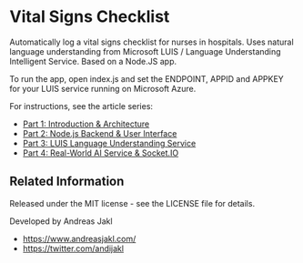 # Vital Signs Checklist
Automatically log a vital signs checklist for nurses in hospitals. Uses natural language understanding from Microsoft LUIS / Language Understanding Intelligent Service. Based on a Node.JS app.

To run the app, open index.js and set the ENDPOINT, APPID and APPKEY for your LUIS service running on Microsoft Azure.

For instructions, see the article series:
- [Part 1: Introduction & Architecture](https://www.andreasjakl.com/using-natural-language-understanding-part-1-introduction-architecture/)
- [Part 2: Node.js Backend & User Interface](https://www.andreasjakl.com/using-natural-language-understanding-part-2-node-js-backend-user-interface/)
- [Part 3: LUIS Language Understanding Service](https://www.andreasjakl.com/using-natural-language-understanding-part-3-luis-language-understanding-service/)
- [Part 4: Real-World AI Service & Socket.IO](https://www.andreasjakl.com/using-natural-language-understanding-part-4-real-world-ai-service-socket-io/)


## Related Information

Released under the MIT license - see the LICENSE file for details.

Developed by Andreas Jakl
* https://www.andreasjakl.com/
* https://twitter.com/andijakl
